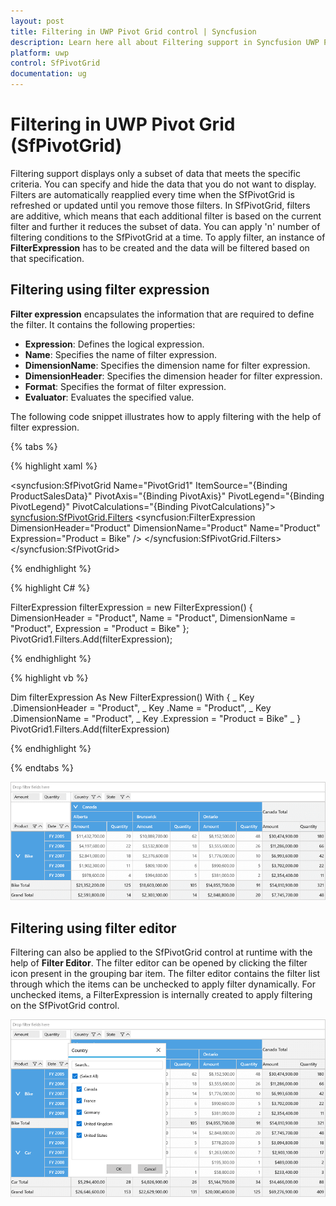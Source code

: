 ```yaml
---
layout: post
title: Filtering in UWP Pivot Grid control | Syncfusion
description: Learn here all about Filtering support in Syncfusion UWP Pivot Grid (SfPivotGrid) control and more.
platform: uwp
control: SfPivotGrid
documentation: ug
---
```


# Filtering in UWP Pivot Grid (SfPivotGrid)

Filtering support displays only a subset of data that meets the specific criteria. You can specify and hide the data that you do not want to display. Filters are automatically reapplied every time when the SfPivotGrid is refreshed or updated until you remove those filters. In SfPivotGrid, filters are additive, which means that each additional filter is based on the current filter and further it reduces the subset of data. You can apply 'n' number of filtering conditions to the SfPivotGrid at a time. To apply filter, an instance of **FilterExpression** has to be created and the data will be filtered based on that specification.

## Filtering using filter expression

**Filter expression** encapsulates the information that are required to define the filter. It contains the following properties:

* **Expression**: Defines the logical expression.
* **Name**: Specifies the name of filter expression.
* **DimensionName**: Specifies the dimension name for filter expression.
* **DimensionHeader**: Specifies the dimension header for filter expression.
* **Format**: Specifies the format of filter expression.
* **Evaluator**: Evaluates the specified value.

The following code snippet illustrates how to apply filtering with the help of filter expression.

{% tabs %}

{% highlight xaml %}

<syncfusion:SfPivotGrid Name="PivotGrid1" ItemSource="{Binding ProductSalesData}" PivotAxis="{Binding PivotAxis}"
                        PivotLegend="{Binding PivotLegend}" PivotCalculations="{Binding PivotCalculations}">
    <syncfusion:SfPivotGrid.Filters>
        <syncfusion:FilterExpression DimensionHeader="Product" DimensionName="Product" Name="Product" Expression="Product = Bike" />
    </syncfusion:SfPivotGrid.Filters>
</syncfusion:SfPivotGrid>

{% endhighlight %}

{% highlight C# %}

FilterExpression filterExpression = new FilterExpression()
{
    DimensionHeader = "Product", Name = "Product", DimensionName = "Product", Expression = "Product = Bike"
};
PivotGrid1.Filters.Add(filterExpression);

{% endhighlight %}

{% highlight vb %}

Dim filterExpression As New FilterExpression() With { _
	Key .DimensionHeader = "Product", _
	Key .Name = "Product", _
	Key .DimensionName = "Product", _
	Key .Expression = "Product = Bike" _
}
PivotGrid1.Filters.Add(filterExpression)

{% endhighlight %}

{% endtabs %}

![PivotGrid_shows_the_filtered_values](Filtering_images/PivotGrid_shows_the_filtered_values.png)

## Filtering using filter editor

Filtering can also be applied to the SfPivotGrid control at runtime with the help of **Filter Editor**. The filter editor can be opened by clicking the filter icon present in the grouping bar item. The filter editor contains the filter list through which the items can be unchecked to apply filter dynamically. For unchecked items, a FilterExpression is internally created to apply filtering on the SfPivotGrid control.

![PivotGrid_with_FilterEditor](Filtering_images/PivotGrid_with_FilterEditor.png)
